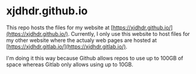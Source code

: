 # xjdhdr.github.io

This repo hosts the files for my website at [https://xjdhdr.github.io/](https://xjdhdr.github.io/). Currently, I only use this website to host files for my other website where the actualy web pages are hosted at [https://xjdhdr.gitlab.io/](https://xjdhdr.gitlab.io/).

I'm doing it this way because Github allows repos to use up to 100GB of space whereas Gitlab only allows using up to 10GB.